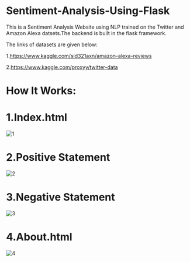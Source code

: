 # Sentiment-Analysis-Using-Flask

This is a Sentiment Analysis Website using NLP trained on the Twitter and Amazon Alexa datsets.The backend is built in the flask framework.

The links of datasets are given below:

1.https://www.kaggle.com/sid321axn/amazon-alexa-reviews

2.https://www.kaggle.com/proxyy/twitter-data

# How It Works:

# 1.Index.html
![1](https://user-images.githubusercontent.com/38583162/82411000-8b38a400-9a8e-11ea-877f-8aefab514942.png)

# 2.Positive Statement
![2](https://user-images.githubusercontent.com/38583162/82411104-c20eba00-9a8e-11ea-8924-a850e23b69cf.png)

# 3.Negative Statement
![3](https://user-images.githubusercontent.com/38583162/82411119-cc30b880-9a8e-11ea-9eec-5aa5213da715.png)

# 4.About.html
![4](https://user-images.githubusercontent.com/38583162/82411131-d3f05d00-9a8e-11ea-970b-c3f5952fb4ff.png)



